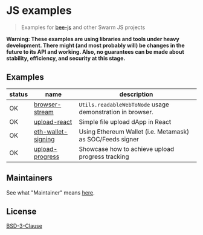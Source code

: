 # JS examples

> Examples for [bee-js](https://github.com/ethersphere/bee-js) and other Swarm JS projects

**Warning: These examples are using libraries and tools under heavy development. There might (and most probably will) be changes in the future to its API and working. Also, no guarantees can be made about stability, efficiency, and security at this stage.**

## Examples

| status | name                           | description                      |
|---     |---                             |---                               |
| OK     | [browser-stream](./browser-stream) | `Utils.readableWebToNode` usage demonstration in browser. |
| OK     | [upload-react](./upload-react) | Simple file upload dApp in React |
| OK     | [eth-wallet-signing](./eth-wallet-signing) | Using Ethereum Wallet (i.e. Metamask) as SOC/Feeds signer |
| OK     | [upload-progress](./upload-progress) | Showcase how to achieve upload progress tracking |


## Maintainers

See what "Maintainer" means [here](https://github.com/ethersphere/repo-maintainer).

## License

[BSD-3-Clause](./LICENSE)
